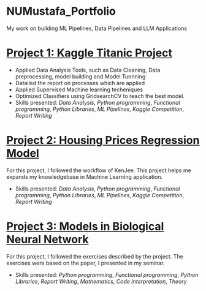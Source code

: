 # NUMustafa_Portfolio
My work on building ML Pipelines, Data Pipelines and LLM Applications

# [Project 1: Kaggle Titanic Project](https://github.com/numustafa/titanic_project) 
* Applied Data Analysis Tools, such as Data Cleaning, Data preprocessing, model building and Model Tunnning
* Datailed the report on processes which are applied
* Applied Supervised Machine learning techeniques  
* Optimized Classifiers using GridsearchCV to reach the best model.
* Skills presented: *Data Analysis*, *Python programming*, *Functional programming*, *Python Libraries*, *ML Pipelines*, *Kaggle Competition*, *Report Writing*


# [Project 2: Housing Prices Regression Model](https://github.com/numustafa/housing_project) 
For this project, I followed the workflow of KenJee. This project helps me expands my knowledgebase in Machine Learning application. 
* Skills presented: *Data Analysis*, *Python programming*, *Functional programming*, *Python Libraries*, *ML Pipelines*, *Kaggle Competition*, *Report Writing*


# [Project 3: Models in Biological Neural Network](https://github.com/numustafa/Biological-Neural-Networks) 
For this project, I followed the exercises described by the project. The exercises were based on the paper, I presented in my seminar. 
* Skills presented: *Python programming*, *Functional programming*, *Python Libraries*, *Report Writing*, *Mathematics*, *Code Interpretation*, *Theory*
